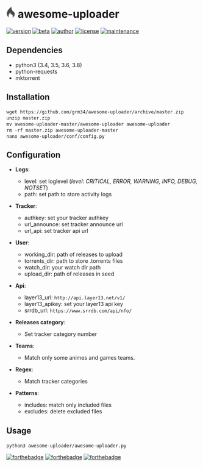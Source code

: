 # ![icon](https://github.com/grm34/awesome-uploader/blob/master/doc/awesome-uploader.png) awesome-uploader

[![version](https://img.shields.io/badge/version-1.0.1-green.svg)](https://github.com/grm34/awesome-uploader/releases) [![beta](https://img.shields.io/badge/status-beta-lightgrey.svg)](https://github.com/grm34/awesome-uploader/releases) [![author](https://img.shields.io/badge/author-grm34-red.svg)](https://github.com/grm34) [![license](https://img.shields.io/badge/license-Apache%202.0-blue.svg)](https://github.com/grm34/awesome-uploader/blob/master/LICENSE) [![maintenance](https://img.shields.io/maintenance/yes/2018.svg)](https://github.com/grm34/awesome-uploader/pulse)

## Dependencies

* python3 (3.4, 3.5, 3.6, 3.8)
* python-requests
* mktorrent

## Installation

```shell
wget https://github.com/grm34/awesome-uploader/archive/master.zip
unzip master.zip
mv awesome-uploader-master/awesome-uploader awesome-uploader
rm -rf master.zip awesome-uploader-master
nano awesome-uploader/conf/config.py
```

## Configuration

* **Logs**:
  * level: set loglevel (*level: CRITICAL, ERROR, WARNING, INFO, DEBUG, NOTSET*)
  * path: set path to store activity logs

* **Tracker**:
  * authkey: set your tracker authkey
  * url_announce: set tracker announce url
  * url_api: set tracker api url

* **User**:
  * working_dir: path of releases to upload
  * torrents_dir: path to store .torrents files
  * watch_dir: your watch dir path
  * upload_dir: path of releases in seed

* **Api**:
  * layer13_url: `http://api.layer13.net/v1/`
  * layer13_apikey: set your layer13 api key
  * srrdb_url: `https://www.srrdb.com/api/nfo/`

* **Releases category**:
  * Set tracker category number

* **Teams**:
  * Match only some animes and games teams.

* **Regex**:
  * Match tracker categories

* **Patterns**:
  * includes: match only included files
  * excludes: delete excluded files

## Usage

`python3 awesome-uploader/awesome-uploader.py`

[![forthebadge](https://forthebadge.com/images/badges/built-with-love.svg)](https://forthebadge.com)
[![forthebadge](https://forthebadge.com/images/badges/for-you.svg)](https://forthebadge.com)
[![forthebadge](https://forthebadge.com/images/badges/its-not-a-lie-if-you-believe-it.svg)](https://forthebadge.com)
